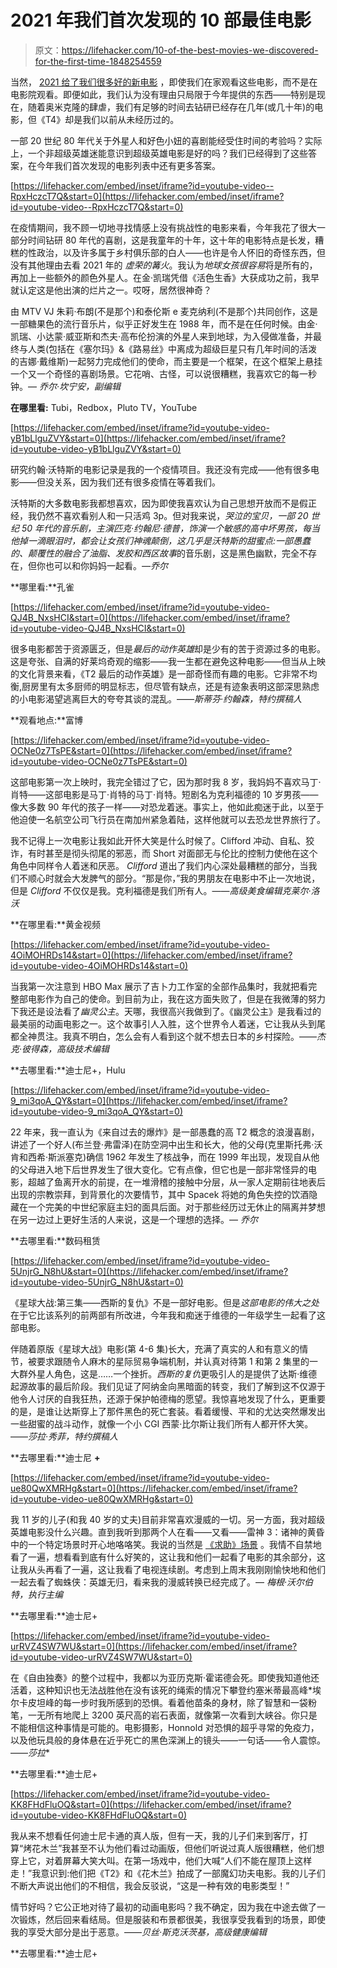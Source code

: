 # 2021 年我们首次发现的 10 部最佳电影

> 原文：<https://lifehacker.com/10-of-the-best-movies-we-discovered-for-the-first-time-1848254559>

当然， [2021 给了我们很多好的新电影](https://lifehacker.com/30-of-the-best-movies-of-2021-you-can-watch-at-home-rig-1848154310) ，即使我们在家观看这些电影，而不是在电影院观看。即便如此，我们认为没有理由只局限于今年提供的东西——特别是现在，随着奥米克隆的肆虐，我们有足够的时间去钻研已经存在几年(或几十年)的电影，但《T4》却是我们以前从未经历过的。

一部 20 世纪 80 年代关于外星人和好色小妞的喜剧能经受住时间的考验吗？实际上，一个非超级英雄迷能意识到超级英雄电影是好的吗？我们已经得到了这些答案，在今年我们首次发现的电影列表中还有更多答案。

 [https://lifehacker.com/embed/inset/iframe?id=youtube-video--RpxHczcT7Q&start=0](https://lifehacker.com/embed/inset/iframe?id=youtube-video--RpxHczcT7Q&start=0) 

在疫情期间，我不顾一切地寻找情感上没有挑战性的电影来看，今年我花了很大一部分时间钻研 80 年代的喜剧，这是我童年的十年，这十年的电影特点是长发，糟糕的性政治，以及许多属于乡村俱乐部的白人——也许是令人怀旧的奇怪东西，但没有其他理由去看 2021 年的 *虚荣的篝火*。我认为*地球女孩很容易*将是所有的，再加上一些额外的颜色外星人。在金·凯瑞凭借《活色生香》大获成功之前，我早就认定这是他出演的烂片之一。哎呀，居然很神奇？

由 MTV VJ 朱莉·布朗(不是那个)和泰伦斯 e 麦克纳利(不是那个)共同创作，这是一部糖果色的流行音乐片，似乎正好发生在 1988 年，而不是在任何时候。由金·凯瑞、小达蒙·威亚斯和杰夫·高布伦扮演的外星人来到地球，为入侵做准备，并最终与人类(包括在《塞尔玛》&《路易丝》中离成为超级巨星只有几年时间的活泼的吉娜·戴维斯)一起努力完成他们的使命，而主要是一个框架，在这个框架上悬挂一个又一个奇怪的喜剧场景。它花哨、古怪，可以说很糟糕，我喜欢它的每一秒钟。— *乔尔·坎宁安，副编辑*

**在哪里看:** Tubi，Redbox，Pluto TV，YouTube

 [https://lifehacker.com/embed/inset/iframe?id=youtube-video-yB1bLlguZVY&start=0](https://lifehacker.com/embed/inset/iframe?id=youtube-video-yB1bLlguZVY&start=0) 

研究约翰·沃特斯的电影记录是我的一个疫情项目。我还没有完成——他有很多电影——但没关系，因为我们还有很多疫情在等着我们。

沃特斯的大多数电影我都想喜欢，因为即使我喜欢认为自己思想开放而不是假正经，我仍然不喜欢看别人和一只活鸡 3p。但对我来说，*哭泣的宝贝，*一部 20 世纪 50 年代的音乐剧，主演匹克·约翰尼·德普，饰演一个敏感的高中坏男孩，每当他掉一滴眼泪时，都会让女孩们神魂颠倒，这几乎是沃特斯的甜蜜点:一部愚蠢的、颠覆性的融合了*油脂、*发胶和*西区故事*的音乐剧，这是黑色幽默，完全不存在，但你也可以和你妈妈一起看。*—乔尔*

**哪里看:**孔雀

 [https://lifehacker.com/embed/inset/iframe?id=youtube-video-QJ4B_NxsHCI&start=0](https://lifehacker.com/embed/inset/iframe?id=youtube-video-QJ4B_NxsHCI&start=0) 

很多电影都苦于资源匮乏，但是*最后的动作英雄*却是少有的苦于资源过多的电影。这是夸张、自满的好莱坞奇观的缩影——我一生都在避免这种电影——但当从上映的文化背景来看，《T2 最后的动作英雄》是一部奇怪而有趣的电影。它非常不均衡,厨房里有太多厨师的明显标志，但尽管有缺点，还是有迹象表明这部深思熟虑的小电影渴望逃离巨大的夸夸其谈的混乱。——*斯蒂芬·约翰森，特约撰稿人*

**观看地点:**富博

 [https://lifehacker.com/embed/inset/iframe?id=youtube-video-OCNe0z7TsPE&start=0](https://lifehacker.com/embed/inset/iframe?id=youtube-video-OCNe0z7TsPE&start=0) 

这部电影第一次上映时，我完全错过了它，因为那时我 8 岁，我妈妈不喜欢马丁·肖特——这部电影是马丁·肖特的马丁·肖特。短剧名为克利福德的 10 岁男孩——像大多数 90 年代的孩子一样——对恐龙着迷。事实上，他如此痴迷于此，以至于他迫使一名航空公司飞行员在南加州紧急着陆，这样他就可以去恐龙世界旅行了。

我不记得上一次电影让我如此开怀大笑是什么时候了。Clifford 冲动、自私、狡诈，有时甚至是彻头彻尾的邪恶，而 Short 对面部无与伦比的控制力使他在这个角色中同样令人着迷和厌恶。 *Clifford* 道出了我们内心深处最糟糕的部分，当我们不顺心时就会大发脾气的部分。“那是你，”我的男朋友在电影中不止一次地说，但是 *Clifford* 不仅仅是我。克利福德是我们所有人。——*高级美食编辑克莱尔·洛沃*

**在哪里看:**黄金视频

 [https://lifehacker.com/embed/inset/iframe?id=youtube-video-4OiMOHRDs14&start=0](https://lifehacker.com/embed/inset/iframe?id=youtube-video-4OiMOHRDs14&start=0) 

当我第一次注意到 HBO Max 展示了吉卜力工作室的全部作品集时，我就把看完整部电影作为自己的使命。到目前为止，我在这方面失败了，但是在我微薄的努力下我还是设法看了*幽灵公主*。天哪，我很高兴我做到了。《幽灵公主》是我看过的最美丽的动画电影之一。这个故事引人入胜，这个世界令人着迷，它让我从头到尾都全神贯注。我真不明白，怎么会有人看到这个就不想去日本的乡村探险。——*杰克·彼得森，高级技术编辑*

**去哪里看:**迪士尼+，Hulu

 [https://lifehacker.com/embed/inset/iframe?id=youtube-video-9_mi3qoA_QY&start=0](https://lifehacker.com/embed/inset/iframe?id=youtube-video-9_mi3qoA_QY&start=0) 

22 年来，我一直认为《来自过去的爆炸》是一部愚蠢的高 T2 概念的浪漫喜剧，讲述了一个好人(布兰登·弗雷泽)在防空洞中出生和长大，他的父母(克里斯托弗·沃肯和西希·斯派塞克)确信 1962 年发生了核战争，而在 1999 年出现，发现自从他的父母进入地下后世界发生了很大变化。它有点像，但它也是一部非常怪异的电影，超越了鱼离开水的前提，在一堆滑稽的接触中分层，从一家人定期前往地表后出现的宗教崇拜，到背景化的次要情节，其中 Spacek 将她的角色失控的饮酒隐藏在一个完美的中世纪家庭主妇的面具后面。对于那些经历过无休止的隔离并梦想在另一边过上更好生活的人来说，这是一个理想的选择。— *乔尔*

**去哪里看:**数码租赁

 [https://lifehacker.com/embed/inset/iframe?id=youtube-video-5UnjrG_N8hU&start=0](https://lifehacker.com/embed/inset/iframe?id=youtube-video-5UnjrG_N8hU&start=0) 

《星球大战:第三集——西斯的复仇》不是一部好电影。但是*这部电影的伟大之处*在于它比该系列的前两部有所改进，今年我和痴迷于维德的一年级学生一起看了这部电影。

伴随着原版《星球大战》电影(第 4-6 集)长大，充满了真实的人和有意义的情节，被要求跟随令人麻木的星际贸易争端机制，并认真对待第 1 和第 2 集里的一大群外星人角色，这是……一个挫折。*西斯的复仇*更吸引人的是提供了达斯·维德起源故事的最后阶段。我们见证了阿纳金向黑暗面的转变，我们了解到这不仅源于他令人讨厌的自我狂热，还源于保护帕德梅的愿望。我惊喜地发现了什么，更重要的是，是谁让达斯穿上了那件黑色的死亡套装。看着缓慢、平和的尤达突然爆发出一些甜蜜的战斗动作，就像一个小 CGI 西蒙·比尔斯让我们所有人都开怀大笑。——*莎拉·秀菲，特约撰稿人*

**去哪里看:**迪士尼 **+**

 [https://lifehacker.com/embed/inset/iframe?id=youtube-video-ue80QwXMRHg&start=0](https://lifehacker.com/embed/inset/iframe?id=youtube-video-ue80QwXMRHg&start=0) 

我 11 岁的儿子(和我 40 岁的丈夫)目前非常喜欢漫威的一切。另一方面，我对超级英雄电影没什么兴趣。直到我听到那两个人在看——又看——雷神 3：诸神的黄昏中的一个特定场景时开心地咯咯笑。我说的当然是 [《求助》场景](https://www.youtube.com/watch?v=CpZakOJlRoY) 。我情不自禁地看了一遍，想看看到底有什么好笑的，这让我和他们一起看了电影的其余部分，这让我从头再看了一遍，这让我看了电视连续剧。考虑到上周末我刚刚愉快地和他们一起去看了蜘蛛侠：英雄无归，看来我的漫威转换已经完成了。— *梅根·沃尔伯特，执行主编*

**去哪里看:**迪士尼+

 [https://lifehacker.com/embed/inset/iframe?id=youtube-video-urRVZ4SW7WU&start=0](https://lifehacker.com/embed/inset/iframe?id=youtube-video-urRVZ4SW7WU&start=0) 

在《自由独奏》的整个过程中，我都以为亚历克斯·霍诺德会死。即使我知道他还活着，这种知识也无法战胜他在没有该死的绳索的情况下攀登约塞米蒂最高峰*埃尔卡皮坦峰的每一步时我所感到的恐惧。看着他苗条的身材，除了智慧和一袋粉笔，一无所有地爬上 3200 英尺高的岩石表面，就像第一次看到大峡谷。你只是不能相信这种事情是可能的。电影摄影，Honnold 对恐惧的超乎寻常的免疫力，以及他玩具般的身体悬在近乎死亡的黑色深渊上的镜头——一句话——令人震惊。——*莎拉**

**去哪里看:**迪士尼+

 [https://lifehacker.com/embed/inset/iframe?id=youtube-video-KK8FHdFluOQ&start=0](https://lifehacker.com/embed/inset/iframe?id=youtube-video-KK8FHdFluOQ&start=0) 

我从来不想看任何迪士尼卡通的真人版，但有一天，我的儿子们来到客厅，打算“烤花木兰”我甚至不认为他们看过动画版，但他们听说过真人版很糟糕，他们想穿上它，对着屏幕大笑大叫。在第一场戏中，他们大喊“人们不能在屋顶上这样走！”我意识到:他们把《T2》和《花木兰》拍成了一部魔幻功夫电影。我的儿子们不断大声说出他们的不相信，我会反驳说，“这是一种有效的电影类型！”

情节好吗？它公正地对待了最初的动画电影吗？我不确定，因为我在中途去做了一次锻炼，然后回来看结局。但是服装和布景都很美，我很享受我看到的场景，即使我的享受大部分是出于恶意。——*贝丝·斯克沃茨基，高级健康编辑*

**去哪里看:**迪士尼+